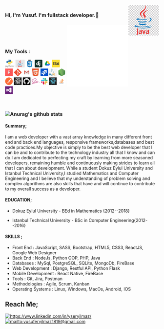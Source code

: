 <img align="right" src="https://github.com/eryilmazysf/eryilmazysf/blob/main/Webp.net-gifmaker.gif" alt="tools" width="100" height="100" align="right" style="max-width:100%;">

<h3 class="animate__animated animate__bounce">Hi, I'm Yusuf. I'm fullstack developer.👋<h3/>

<img src="https://github.com/eryilmazysf/eryilmazysf/blob/main/animation_500_kd7ngokt.gif" alt="react-native" width="200" height="200" align="right" style="max-width:100%;">
<img src="https://camo.githubusercontent.com/ecdf091dc9f099a6db3e61242963a3a5412ae6a8/687474703a2f2f696d672e736869656c64732e696f2f62616467652f746563682d737461636b2d3036393066612e7376673f7374796c653d666c6174" alt="" data-canonical-src="http://img.shields.io/badge/tech-stack-0690fa.svg?style=flat" style="max-width:100%;">
<br/>
<br><br>
<p>My Tools :<p/>
<p align="bottom">
 <img src="https://github.com/eryilmazysf/eryilmazysf/blob/main/python.jpeg" width="30" height="25" border: 5px solid #555>
 <img src="https://github.com/eryilmazysf/eryilmazysf/blob/main/java.png" width="30" height="25" border: 5px solid #555>
<img src="https://github.com/eryilmazysf/eryilmazysf/blob/main/css3.png" width="25" height="25" border: 5px solid #555>
<img src="https://github.com/eryilmazysf/eryilmazysf/blob/main/dj.png" width="25" height="25" border: 5px solid #555>
<img src="https://github.com/eryilmazysf/eryilmazysf/blob/main/drive.png" width="25" height="25" border: 5px solid #555>
<img src="https://github.com/eryilmazysf/eryilmazysf/blob/main/es6.jpg" width="25" height="25" border: 5px solid #555>
<img src="https://github.com/eryilmazysf/eryilmazysf/blob/main/font.jpg" width="25" height="25">
<img src="https://github.com/eryilmazysf/eryilmazysf/blob/main/git.png" width="25" height="25">
<img src="https://github.com/eryilmazysf/eryilmazysf/blob/main/gmail.jpg" width="25" height="25">
<img src="https://github.com/eryilmazysf/eryilmazysf/blob/main/html.png" width="25" height="25">
<img src="https://github.com/eryilmazysf/eryilmazysf/blob/main/jira.jpg" width="25" height="25">
<img src="https://github.com/eryilmazysf/eryilmazysf/blob/main/mysql.jpg" width="25" height="25">
<img src="https://github.com/eryilmazysf/eryilmazysf/blob/main/node.png" width="25" height="25">
<img src="https://github.com/eryilmazysf/eryilmazysf/blob/main/postman.png" width="25" height="25">
<img src="https://github.com/eryilmazysf/eryilmazysf/blob/main/react.jpg" width="25" height="25">
<img src="https://github.com/eryilmazysf/eryilmazysf/blob/main/sgithub.png" width="25" height="25">
<img src="https://github.com/eryilmazysf/eryilmazysf/blob/main/sass.png" width="25" height="25">
<img src="https://github.com/eryilmazysf/eryilmazysf/blob/main/slack0.jpg" width="25" height="25">
<img src="https://github.com/eryilmazysf/eryilmazysf/blob/main/reactt.png" width="25" height="25">
<img src="https://github.com/eryilmazysf/eryilmazysf/blob/main/stackover.png" width="25" height="25">
<img src="https://github.com/eryilmazysf/eryilmazysf/blob/main/vs.png" width="25" height="25">
<p/>
<br>

![Anurag's github stats](https://github-readme-stats.vercel.app/api?username=eryilmazysf&show_icons=true&theme=tokyonight)

####  Summary; 

I am a web developer with a vast array knowledge in many different front end and back end languages, responsive frameworks,databases and best code practices.My objective is simply to be the best web developer that I can be and to contribute to the technology industry all that I know and can do.I am dedicated to perfecting my craft by learning from more seasoned developers, remaining humble and continuously making strides to learn all that I can about development. While a student Dokuz Eylul University and Istanbul Technical University,I studied Mathematics and Computer Engineering and I believe that my understanding of problem solving and complex algorithms are also skills that have and will continue to contribute to my overall success as a developer. 

#### EDUCATION;

* Dokuz Eylul University - BEd in Mathematics {2012--2018}

* Istanbul Technical University - BSc in Computer Engineering{2012--2016}

#### SKILLS ;

 * Front End : JavaScript, SASS, Bootstrap, HTML5, CSS3, ReactJS, Google Web Designer
 * Back End : NodeJs, Python OOP, PHP, Java
 * Databases : MySql, PostgreSQL, SQLite, MongoDb, FireBase
 * Web Development : Django, Restful API, Python Flask
 * Mobile Development : React Native, FireBase
 * Tools : Git, Jira, Postman
 * Methodologies : Agile, Scrum, Kanban
 * Operating Systems : Linux, Windows, MacOs, Android, IOS



## Reach Me;
<a href="https://www.linkedin.com/in/yseryilmaz/" target="_blank">
    <img src="https://img.shields.io/badge/%20-linkedin-0072b1" alt="https://www.linkedin.com/in/yseryilmaz/">
</a>

<a href="mailto:yusuferyilmaz1819@gmail.com" target="_blank">
    <img src="https://img.shields.io/badge/%20-gmail-B23121" alt="mailto:yusuferyilmaz1819@gmail.com">
</a>


